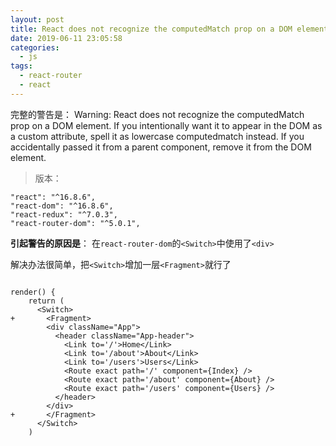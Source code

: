 ```yaml
---
layout: post
title: React does not recognize the computedMatch prop on a DOM element
date: 2019-06-11 23:05:58
categories:
  - js
tags:
  - react-router
  - react
---
```


完整的警告是：
Warning: React does not recognize the computedMatch prop on a DOM element. If you intentionally want it to appear in the DOM as a custom attribute, spell it as lowercase computedmatch instead. If you accidentally passed it from a parent component, remove it from the DOM element.

> 版本：

```
"react": "^16.8.6",
"react-dom": "^16.8.6",
"react-redux": "^7.0.3",
"react-router-dom": "^5.0.1",
```

**引起警告的原因是**： 在`react-router-dom`的`<Switch>`中使用了`<div>`

解决办法很简单，把`<Switch>`增加一层`<Fragment>`就行了
```

render() {
    return (
      <Switch>
+       <Fragment>
        <div className="App">
          <header className="App-header">  
            <Link to='/'>Home</Link>
            <Link to='/about'>About</Link>
            <Link to='/users'>Users</Link>
            <Route exact path='/' component={Index} />
            <Route exact path='/about' component={About} />
            <Route exact path='/users' component={Users} />
          </header>
        </div>
+       </Fragment>
      </Switch>
    )
```

